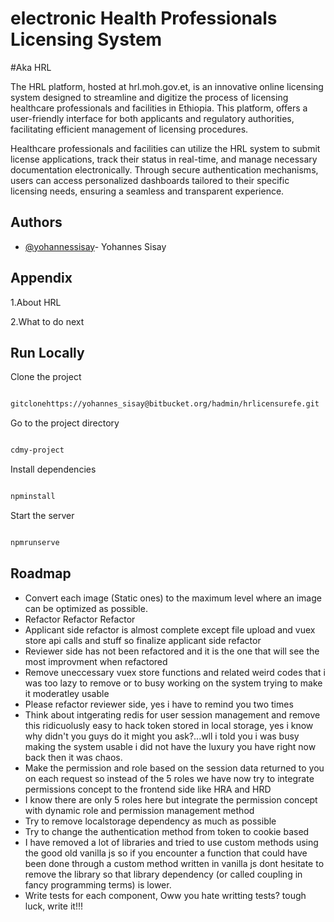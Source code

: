 
# electronic Health Professionals Licensing System

#Aka HRL

The HRL platform, hosted at hrl.moh.gov.et, is an innovative online licensing system designed to streamline and digitize the process of licensing healthcare professionals and facilities in Ethiopia. This platform, offers a user-friendly interface for both applicants and regulatory authorities, facilitating efficient management of licensing procedures.

Healthcare professionals and facilities can utilize the HRL system to submit license applications, track their status in real-time, and manage necessary documentation electronically. Through secure authentication mechanisms, users can access personalized dashboards tailored to their specific licensing needs, ensuring a seamless and transparent experience.

## Authors

- [@yohannessisay](https://t.me/yohannes_sisay)- Yohannes Sisay

## Appendix

1.About HRL

2.What to do next

## Run Locally

Clone the project

```bash

gitclonehttps://yohannes_sisay@bitbucket.org/hadmin/hrlicensurefe.git

```

Go to the project directory

```bash

cdmy-project

```

Install dependencies

```bash

npminstall

```

Start the server

```bash

npmrunserve

```

## Roadmap

- Convert each image (Static ones) to the maximum level where an image can be optimized as possible.
- Refactor Refactor Refactor
- Applicant side refactor is almost complete except file upload and vuex store api calls and stuff so finalize applicant side refactor
- Reviewer side has not been refactored and it is the one that will see the most improvment when refactored
- Remove uneccessary vuex store functions and related weird codes that i was too lazy to remove or to busy working on the system trying to make it moderatley usable
- Please refactor reviewer side, yes i have to remind you two times
- Think about intgerating redis for user session management and remove this ridicuolusly easy to hack token stored in local storage, yes i know why didn't you guys do it might you ask?...wll i told you i  was busy making the system usable i did not have the luxury you have right now back then it was chaos.
- Make the permission and role based on the session data returned to you on each request so instead of the 5 roles we have now try to integrate permissions concept to the frontend side like HRA and HRD
- I know there are only 5 roles here but integrate the permission concept with dynamic role and permission management method
- Try to remove localstorage dependency as much as possible
- Try to change the authentication method from token to cookie based
- I have removed a lot of libraries and tried to use custom methods using the good old vanilla js so if you encounter a function that could have been done through a custom method written in vanilla js dont hesitate to remove the library so that library dependency (or called coupling in fancy programming terms) is lower.
- Write tests for each component, Oww you hate writting tests? tough luck, write it!!!
